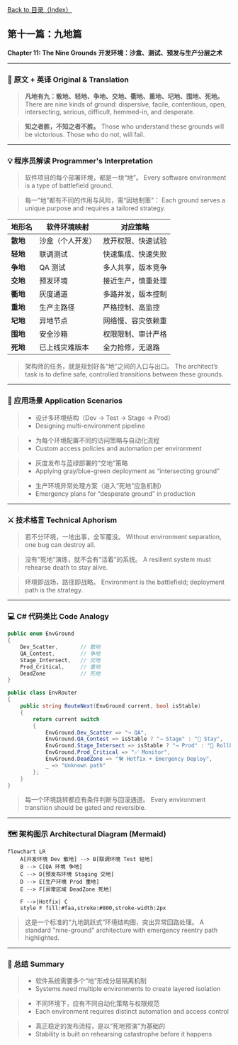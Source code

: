 [Back to 目录（Index）](https://github.com/uwspstar/The-Programmer-s-Art-of-War/blob/main/Index.md)

## 第十一篇：九地篇

**Chapter 11: The Nine Grounds**
**开发环境：沙盒、测试、预发与生产分层之术**

---

### 🏮 原文 + 英译 Original & Translation

> **凡地有九：散地、轻地、争地、交地、衢地、重地、圮地、围地、死地。**
> There are nine kinds of ground: dispersive, facile, contentious, open, intersecting, serious, difficult, hemmed-in, and desperate.

> **知之者胜，不知之者不胜。**
> Those who understand these grounds will be victorious. Those who do not, will fail.

---

### 💡 程序员解读 Programmer's Interpretation

> 软件项目的每个部署环境，都是一块“地”。
> Every software environment is a type of battlefield ground.

> 每一“地”都有不同的作用与风险，需“因地制策”：
> Each ground serves a unique purpose and requires a tailored strategy.

| 地形名    | 软件环境映射   | 对应策略      |
| ------ | -------- | --------- |
| **散地** | 沙盒（个人开发） | 放开权限、快速试验 |
| **轻地** | 联调测试     | 快速集成、快速失败 |
| **争地** | QA 测试    | 多人共享，版本竞争 |
| **交地** | 预发环境     | 接近生产，慎重处理 |
| **衢地** | 灰度通道     | 多路并发，版本控制 |
| **重地** | 生产主路径    | 严格控制、高监控  |
| **圮地** | 异地节点     | 网络慢、容灾依赖重 |
| **围地** | 安全沙箱     | 权限限制、审计严格 |
| **死地** | 已上线灾难版本  | 全力抢修，无退路  |

> 架构师的任务，就是规划好各“地”之间的入口与出口。
> The architect’s task is to define safe, controlled transitions between these grounds.

---

### 🧪 应用场景 Application Scenarios

> * 设计多环境结构（Dev → Test → Stage → Prod）
> * Designing multi-environment pipeline

> * 为每个环境配置不同的访问策略与自动化流程
> * Custom access policies and automation per environment

> * 灰度发布与蓝绿部署的“交地”策略
> * Applying gray/blue-green deployment as “intersecting ground”

> * 生产环境异常处理方案（进入“死地”应急机制）
> * Emergency plans for “desperate ground” in production

---

### ⚔️ 技术格言 Technical Aphorism

> 若不分环境，一地出事，全军覆没。
> Without environment separation, one bug can destroy all.

> 没有“死地”演练，就不会有“活着”的系统。
> A resilient system must rehearse death to stay alive.

> 环境即战场，路径即战略。
> Environment is the battlefield; deployment path is the strategy.

---

### 💻 C# 代码类比 Code Analogy

```csharp
public enum EnvGround
{
    Dev_Scatter,       // 散地
    QA_Contest,        // 争地
    Stage_Intersect,   // 交地
    Prod_Critical,     // 重地
    DeadZone           // 死地
}

public class EnvRouter
{
    public string RouteNext(EnvGround current, bool isStable)
    {
        return current switch
        {
            EnvGround.Dev_Scatter => "→ QA",
            EnvGround.QA_Contest => isStable ? "→ Stage" : "🔁 Stay",
            EnvGround.Stage_Intersect => isStable ? "→ Prod" : "🔁 Rollback",
            EnvGround.Prod_Critical => "✅ Monitor",
            EnvGround.DeadZone => "🛠 Hotfix + Emergency Deploy",
            _ => "Unknown path"
        };
    }
}
```

> 每一个环境跳转都应有条件判断与回滚通道。
> Every environment transition should be gated and reversible.

---

### 🗺️ 架构图示 Architectural Diagram (Mermaid)

```mermaid
flowchart LR
    A[开发环境 Dev 散地] --> B[联调环境 Test 轻地]
    B --> C[QA 环境 争地]
    C --> D[预发布环境 Staging 交地]
    D --> E[生产环境 Prod 重地]
    E --> F[异常区域 DeadZone 死地]

    F -->|Hotfix| C
    style F fill:#faa,stroke:#800,stroke-width:2px
```

> 这是一个标准的“九地跳跃式”环境结构图，突出异常回路处理。
> A standard "nine-ground" architecture with emergency reentry path highlighted.

---

### 📌 总结 Summary

> * 软件系统需要多个“地”形成分层隔离机制
> * Systems need multiple environments to create layered isolation

> * 不同环境下，应有不同自动化策略与权限规范
> * Each environment requires distinct automation and access control

> * 真正稳定的发布流程，是以“死地预演”为基础的
> * Stability is built on rehearsing catastrophe before it happens
